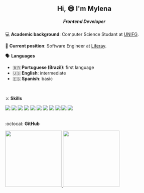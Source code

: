 <h2 align="center"> Hi, 😄 I'm Mylena </h2>
<h5 align="center"> Frontend Developer </h5>


💻 **Academic background**: Computer Science Studant at <a href="https://unifg.edu.br/">UNIFG</a>.

💼 **Current position**: Software Engineer at <a href="https://www.liferay.com/pt/">Liferay</a>.


🗣️ **Languages**
- 🇧🇷 **Portuguese (Brazil)**: first language
- 🇺🇸 **English**: intermediate
- 🇪🇸 **Spanish**: basic
</br>

⚔️ **Skills** 
<div>
   <img src="https://img.shields.io/badge/HTML5-E34F26?style=for-the-badge&logo=html5&logoColor=white"/>
  <img src="https://img.shields.io/badge/-CSS-2E6FF2?style=for-the-badge&logo=CSS3&logoColor=white"/>
  <img src="https://img.shields.io/badge/-React-333333?style=for-the-badge&logo=react"/>
  <img src="https://img.shields.io/badge/-React Native-333333?style=for-the-badge&logo=react"/>
  <img src="https://img.shields.io/badge/Node.js-43853D?style=for-the-badge&logo=node.js&logoColor=white"/>
  <img src="https://img.shields.io/badge/C-2E6FF2?style=for-the-badge&logo=c&logoColor=white"/>
  <img src="https://img.shields.io/badge/C%2B%2B-00599C?style=for-the-badge&logo=c%2B%2B&logoColor=white"/>
  <img src="https://img.shields.io/badge/Java-FF0000?style=for-the-badge&logo=java&logoColor=white" />
  <img src="https://img.shields.io/badge/MySQL-4682B4?style=for-the-badge&logo=mysql&logoColor=white" />
  <img src="https://img.shields.io/badge/Selenium+Java-7CFC00?style=for-the-badge&logo=selenium&logoColor=black" />
  <img src="https://img.shields.io/badge/Cypress-4F4F4F?style=for-the-badge&logo=cypress&logoColor=white" />
</div>
</br>

:octocat: **GitHub**
<div> 
  <a href="https://github.com/Mylena-Rodrigues"> 
    <img height="180" src="https://github-readme-stats.vercel.app/api?username=Mylena-Rodrigues&show_icons=true&theme=default&include_all_commits=true&count_private=true">
    <img height="180" src="https://github-readme-stats.vercel.app/api/top-langs/?username=Mylena-Rodrigues&layout=compact&langs_count=16&theme=default">
</div>
